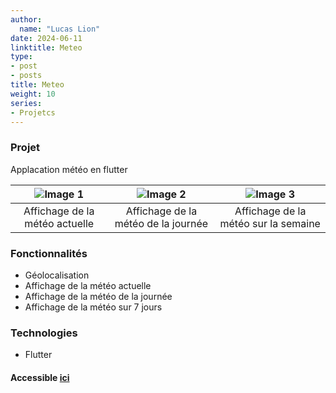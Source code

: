 ```yaml
---
author:
  name: "Lucas Lion"
date: 2024-06-11
linktitle: Meteo
type:
- post
- posts
title: Meteo
weight: 10
series:
- Projetcs
---
```

### Projet

Applacation météo en flutter


| ![Image 1](/meteo1.jpg) | ![Image 2](/meteo2.jpg) | ![Image 3](/meteo3.jpg) |
|:------------------------------------------:|:------------------------------------------:|:------------------------------------------:|
| Affichage de la météo actuelle           | Affichage de la météo de la journée           | Affichage de la météo sur la semaine           |

### Fonctionnalités

- Géolocalisation
- Affichage de la météo actuelle
- Affichage de la météo de la journée
- Affichage de la météo sur 7 jours

### Technologies

- Flutter

#### Accessible&nbsp;[ici](https://github.com/lucaslion/weatherapp)


